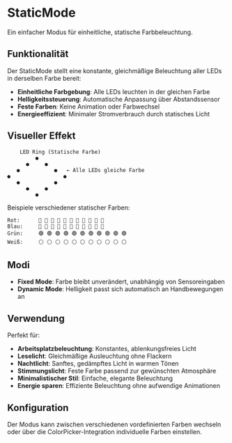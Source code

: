 # StaticMode

Ein einfacher Modus für einheitliche, statische Farbbeleuchtung.

## Funktionalität

Der StaticMode stellt eine konstante, gleichmäßige Beleuchtung aller LEDs in derselben Farbe bereit:

- **Einheitliche Farbgebung**: Alle LEDs leuchten in der gleichen Farbe
- **Helligkeitssteuerung**: Automatische Anpassung über Abstandssensor
- **Feste Farben**: Keine Animation oder Farbwechsel
- **Energieeffizient**: Minimaler Stromverbrauch durch statisches Licht

## Visueller Effekt

```
    LED Ring (Statische Farbe)
         ●
      ●     ●     
   ●           ●   ← Alle LEDs gleiche Farbe
●                 ●
   ●           ●
      ●     ●
         ●
```

Beispiele verschiedener statischer Farben:
```
Rot:      🔴 🔴 🔴 🔴 🔴 🔴 🔴 🔴 🔴 🔴 🔴
Blau:     🔵 🔵 🔵 🔵 🔵 🔵 🔵 🔵 🔵 🔵 🔵
Grün:     🟢 🟢 🟢 🟢 🟢 🟢 🟢 🟢 🟢 🟢 🟢
Weiß:     ⚪ ⚪ ⚪ ⚪ ⚪ ⚪ ⚪ ⚪ ⚪ ⚪ ⚪
```

## Modi

- **Fixed Mode**: Farbe bleibt unverändert, unabhängig von Sensoreingaben
- **Dynamic Mode**: Helligkeit passt sich automatisch an Handbewegungen an

## Verwendung

Perfekt für:
- **Arbeitsplatzbeleuchtung**: Konstantes, ablenkungsfreies Licht
- **Leselicht**: Gleichmäßige Ausleuchtung ohne Flackern
- **Nachtlicht**: Sanftes, gedämpftes Licht in warmen Tönen
- **Stimmungslicht**: Feste Farbe passend zur gewünschten Atmosphäre
- **Minimalistischer Stil**: Einfache, elegante Beleuchtung
- **Energie sparen**: Effiziente Beleuchtung ohne aufwendige Animationen

## Konfiguration

Der Modus kann zwischen verschiedenen vordefinierten Farben wechseln oder über die ColorPicker-Integration individuelle Farben einstellen.
